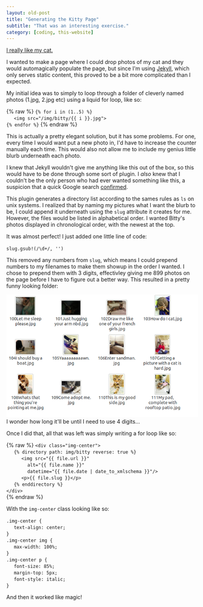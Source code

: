 ```yaml
---
layout: old-post
title: "Generating the Kitty Page"
subtitle: "That was an interesting exercise."
category: [coding, this-website]
---
```


[I really like my cat.](/kitty)

I wanted to make a page where I could drop photos of my cat and they would automagically populate the page, but since I'm using [Jekyll](http://jekyllrb.com/), which only serves static content, this proved to be a bit more complicated than I expected.

My initial idea was to simply to loop through a folder of cleverly named photos (1.jpg, 2.jpg etc) using a liquid for loop, like so:

{% raw %}
`{% for i in (1..5) %}` <br>
&nbsp;&nbsp;&nbsp;&nbsp;&nbsp;`<img src="/img/bitty/{{ i }}.jpg">` <br>
`{% endfor %}`
{% endraw %}

This is actually a pretty elegant solution, but it has some problems. For one, every time I would want put a new photo in, I'd  have to increase the counter manually each time. This would also not allow me to include my genius little blurb underneath each photo.

I knew that Jekyll wouldn't give me anything like this out of the box, so this would have to be done through some sort of plugin. I *also* knew that I couldn't be the only person who had ever wanted something like this, a suspicion that a quick Google search [confirmed](https://github.com/sillylogger/jekyll-directory/blob/master/_plugins/directory_tag.rb).

This plugin generates a directory list according to the sames rules as `ls` on unix systems. I realized that by naming my pictures what I want the blurb to be, I could append it underneath using the `slug` attribute it creates for me. However, the files would be listed in alphabetical order. I wanted Bitty's photos displayed in chronological order, with the newest at the top.

It was almost perfect! I just added one little line of code:

`slug.gsub!(/\d+/, '')`

This removed any numbers from `slug`, which means I could prepend numbers to my filenames to make them showup in the order I wanted. I chose to prepend them with 3 digits, effectivley giving me 899 photos on the page before I have to figure out a better way. This resulted in a pretty funny looking folder:

<p class="img-text">
	<img src="/assets/img/posts/old/img/2014Nov/result.png" title="So much kitty">
	I wonder how long it'll be until I need to use 4 digits...
</p>

Once I did that, all that was left was simply writing a for loop like so:

{% raw %}
`<div class="img-center">` <br>
&nbsp;&nbsp;&nbsp;&nbsp;&nbsp;`{% directory path: img/bitty reverse: true %}` <br>
&nbsp;&nbsp;&nbsp;&nbsp;&nbsp;&nbsp;&nbsp;&nbsp;&nbsp;&nbsp;`<img src="{{ file.url }}"` <br>
&nbsp;&nbsp;&nbsp;&nbsp;&nbsp;&nbsp;&nbsp;&nbsp;&nbsp;&nbsp;&nbsp;&nbsp;&nbsp;&nbsp;`alt="{{ file.name }}"` <br>
&nbsp;&nbsp;&nbsp;&nbsp;&nbsp;&nbsp;&nbsp;&nbsp;&nbsp;&nbsp;&nbsp;&nbsp;&nbsp;&nbsp;`datetime="{{ file.date | date_to_xmlschema }}"/>` <br>
&nbsp;&nbsp;&nbsp;&nbsp;&nbsp;&nbsp;&nbsp;&nbsp;&nbsp;&nbsp;`<p>{{ file.slug }}</p>` <br>
&nbsp;&nbsp;&nbsp;&nbsp;&nbsp;`{% enddirectory %}` <br>
`</div>` <br>
{% endraw %}

With the `img-center` class looking like so:

`.img-center {` <br>
&nbsp;&nbsp;&nbsp;&nbsp;&nbsp;`text-align: center;` <br>
`}` <br>
`.img-center img {` <br>
&nbsp;&nbsp;&nbsp;&nbsp;&nbsp;`max-width: 100%;` <br>
`}` <br>
`.img-center p {` <br>
&nbsp;&nbsp;&nbsp;&nbsp;&nbsp;`font-size: 85%;` <br>
&nbsp;&nbsp;&nbsp;&nbsp;&nbsp;`margin-top: 5px;` <br>
&nbsp;&nbsp;&nbsp;&nbsp;&nbsp;`font-style: italic;` <br>
`}`

And then it worked like magic!
